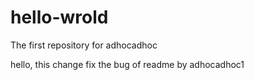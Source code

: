 hello-wrold
===========

The first repository for adhocadhoc

hello,  this change fix the bug of readme by adhocadhoc1
